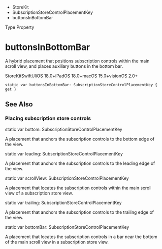 

- StoreKit
- SubscriptionStoreControlPlacementKey
-  buttonsInBottomBar 

Type Property

# buttonsInBottomBar

A hybrid placement that positions subscription controls within the main scroll view, and places auxiliary buttons in the bottom bar.

StoreKitSwiftUIiOS 18.0+iPadOS 18.0+macOS 15.0+visionOS 2.0+

``` source
static var buttonsInBottomBar: SubscriptionStoreControlPlacementKey { get }
```

## See Also

### Placing subscription store controls

static var bottom: SubscriptionStoreControlPlacementKey

A placement that anchors the subscription controls to the bottom edge of the view.

static var leading: SubscriptionStoreControlPlacementKey

A placement that anchors the subscription controls to the leading edge of the view.

static var scrollView: SubscriptionStoreControlPlacementKey

A placement that locates the subscription controls within the main scroll view of a subscription store view.

static var trailing: SubscriptionStoreControlPlacementKey

A placement that anchors the subscription controls to the trailing edge of the view.

static var bottomBar: SubscriptionStoreControlPlacementKey

A placement that locates the subscription controls in a bar near the bottom of the main scroll view in a subscription store view.

